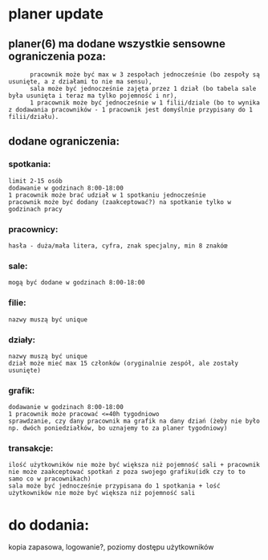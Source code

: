 # planer update
## planer(6) ma dodane wszystkie sensowne ograniczenia poza:
          pracownik może być max w 3 zespołach jednocześnie (bo zespoły są usunięte, a z działami to nie ma sensu),
          sala może być jednocześnie zajęta przez 1 dział (bo tabela sale była usunięta i teraz ma tylko pojemność i nr),
          1 pracownik może być jednocześnie w 1 filii/dziale (bo to wynika z dodawania pracowników - 1 pracownik jest domyślnie przypisany do 1 filii/działu).

## dodane ograniczenia:
  ### spotkania:
    limit 2-15 osób
    dodawanie w godzinach 8:00-18:00
    1 pracownik może brać udział w 1 spotkaniu jednocześnie
    pracownik może być dodany (zaakceptować?) na spotkanie tylko w godzinach pracy

  ### pracownicy:
    hasła - duża/mała litera, cyfra, znak specjalny, min 8 znakóœ

  ### sale:
    mogą być dodane w godzinach 8:00-18:00

  ### filie:
    nazwy muszą być unique

  ### działy:
    nazwy muszą być unique
    dział może mieć max 15 członków (oryginalnie zespół, ale zostały usunięte)

  ### grafik:
    dodawanie w godzinach 8:00-18:00
    1 pracownik może pracować <=40h tygodniowo
    sprawdzanie, czy dany pracownik ma grafik na dany dziań (żeby nie było np. dwóch poniedziałków, bo uznajemy to za planer tygodniowy)

  ### transakcje:
    ilość użytkowników nie może być większa niż pojemność sali + pracownik nie może zaakceptować spotkań z poza swojego grafiku(idk czy to to samo co w pracownikach)
    sala może być jednocześnie przypisana do 1 spotkania + lość użytkowników nie może być większa niż pojemność sali

# do dodania:
kopia zapasowa, logowanie?, poziomy dostępu użytkowników

    
